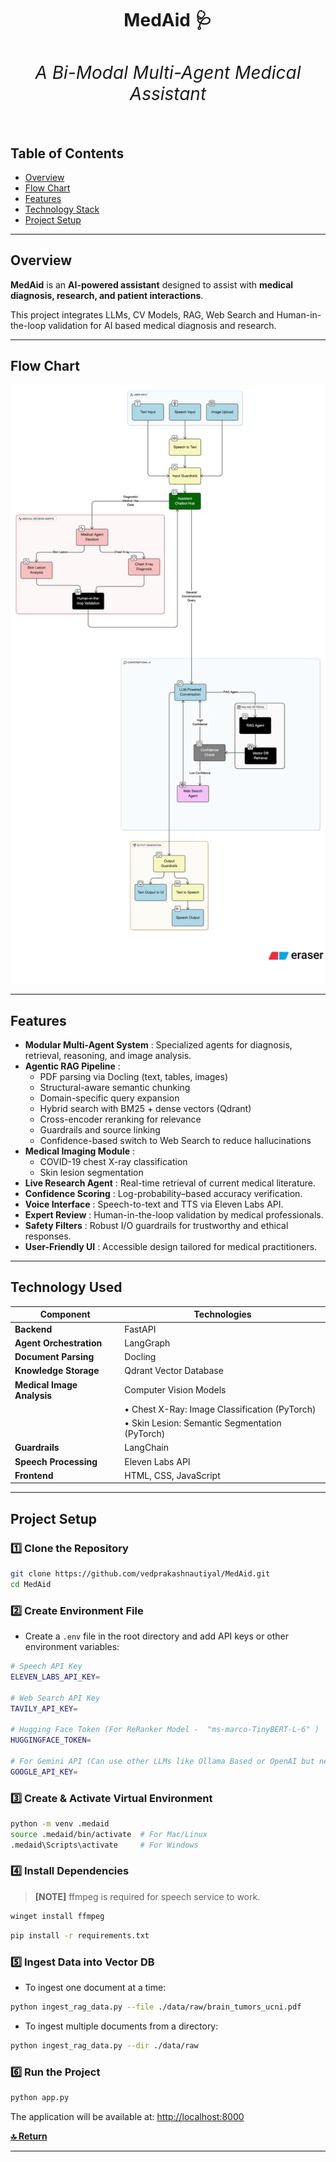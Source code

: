 <h1 align="center"><strong>MedAid 🩺 <h6 align="center">A Bi-Modal Multi-Agent Medical Assistant</h6></strong></h1>

## Table of Contents

- [Overview](#overview)
- [Flow Chart](#flow-chart)
- [Features](#features)
- [Technology Stack](#technology-used)
- [Project Setup](#project-setup)

---

## Overview 

**MedAid** is an **AI-powered assistant** designed to assist with **medical diagnosis, research, and patient interactions**.

This project integrates LLMs, CV Models, RAG, Web Search and Human-in-the-loop validation for AI based medical diagnosis and research.

---

## Flow Chart

![Flowchart](assets/flowchart.svg)

---

## Features

* **Modular Multi-Agent System** : Specialized agents for diagnosis, retrieval, reasoning, and image analysis.
* **Agentic RAG Pipeline** :
  * PDF parsing via Docling (text, tables, images)
  * Structural-aware semantic chunking
  * Domain-specific query expansion
  * Hybrid search with BM25 + dense vectors (Qdrant)
  * Cross-encoder reranking for relevance
  * Guardrails and source linking
  * Confidence-based switch to Web Search to reduce hallucinations
* **Medical Imaging Module** :
  * COVID-19 chest X-ray classification
  * Skin lesion segmentation
* **Live Research Agent** : Real-time retrieval of current medical literature.
* **Confidence Scoring** : Log-probability–based accuracy verification.
* **Voice Interface** : Speech-to-text and TTS via Eleven Labs API.
* **Expert Review** : Human-in-the-loop validation by medical professionals.
* **Safety Filters** : Robust I/O guardrails for trustworthy and ethical responses.
* **User-Friendly UI** : Accessible design tailored for medical practitioners.

---

## Technology Used

| Component                        | Technologies                                    |
| -------------------------------- | ----------------------------------------------- |
| **Backend**                | FastAPI                                         |
| **Agent Orchestration**    | LangGraph                                       |
| **Document Parsing**       | Docling                                         |
| **Knowledge Storage**      | Qdrant Vector Database                          |
| **Medical Image Analysis** | Computer Vision Models                          |
|                                  | • Chest X-Ray: Image Classification (PyTorch)  |
|                                  | • Skin Lesion: Semantic Segmentation (PyTorch) |
| **Guardrails**             | LangChain                                       |
| **Speech Processing**      | Eleven Labs API                                 |
| **Frontend**               | HTML, CSS, JavaScript                           |

---

## Project Setup

### 1️⃣ Clone the Repository

```bash
git clone https://github.com/vedprakashnautiyal/MedAid.git
cd MedAid
```

### 2️⃣ Create Environment File

- Create a `.env` file in the root directory and add API keys or other environment variables:

```bash
# Speech API Key 
ELEVEN_LABS_API_KEY=

# Web Search API Key
TAVILY_API_KEY=

# Hugging Face Token (For ReRanker Model -  "ms-marco-TinyBERT-L-6" )
HUGGINGFACE_TOKEN=

# For Gemini API (Can use other LLMs like Ollama Based or OpenAI but need code modification)
GOOGLE_API_KEY=
```

### 3️⃣ Create & Activate Virtual Environment

```bash
python -m venv .medaid
source .medaid/bin/activate  # For Mac/Linux
.medaid\Scripts\activate     # For Windows  
```

### 4️⃣ Install Dependencies

> **[NOTE]**
> ffmpeg is required for speech service to work.

```bash
winget install ffmpeg
```

```bash
pip install -r requirements.txt  
```

### 5️⃣ Ingest Data into Vector DB

- To ingest one document at a time:

```bash
python ingest_rag_data.py --file ./data/raw/brain_tumors_ucni.pdf
```

- To ingest multiple documents from a directory:

```bash
python ingest_rag_data.py --dir ./data/raw
```

### 6️⃣ Run the Project

```bash
python app.py
```

The application will be available at: [http://localhost:8000](http://localhost:8000)

[**🔝 Return**](#top)

---
